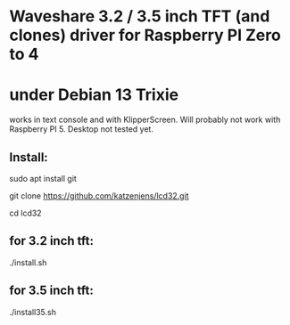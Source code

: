 # Waveshare 3.2 / 3.5 inch TFT (and clones) driver for Raspberry PI Zero to 4
# under Debian 13 Trixie
works in text console and with KlipperScreen.
Will probably not work with Raspberry PI 5.
Desktop not tested yet.

## Install:

sudo apt install git

git clone https://github.com/katzenjens/lcd32.git

cd lcd32
## for 3.2 inch tft:
./install.sh

## for 3.5 inch tft:
./install35.sh
